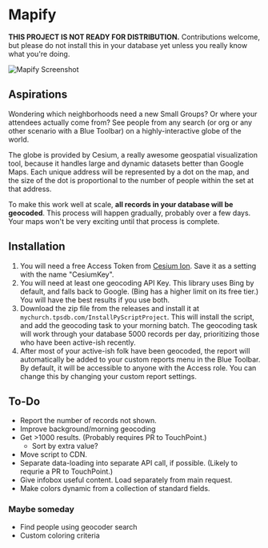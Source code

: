 # Mapify

**THIS PROJECT IS NOT READY FOR DISTRIBUTION.** Contributions welcome, but please do not install this in your 
database yet unless you really know what you're doing. 

![Mapify Screenshot](https://github.com/TenthPres/TouchPointScripts/blob/master/.documentation/MapifyScreenshot.png?raw=true)

## Aspirations

Wondering which neighborhoods need a new Small Groups?  Or where your attendees actually come from?  See 
people from any search (or org or any other scenario with a Blue Toolbar) on a highly-interactive globe of the 
world.

The globe is provided by Cesium, a really awesome geospatial visualization tool, because it handles large and 
dynamic datasets better than Google Maps.  Each unique address will be represented by a dot on the map, and the
size of the dot is proportional to the number of people within the set at that address. 

To make this work well at scale, **all records in your database will be geocoded**.  This process will happen
gradually, probably over a few days.  Your maps won't be very exciting until that process is complete. 

## Installation
1.  You will need a free Access Token from [Cesium Ion](https://cesium.com/ion/tokens).  Save it as a setting with 
    the name "CesiumKey".  
1.  You will need at least one geocoding API Key.  This library uses Bing by default, and falls back to Google. (Bing
    has a higher limit on its free tier.) You will have the best results if you use both. 
1.  Download the zip file from the releases and install it at `mychurch.tpsdb.com/InstallPyScriptProject`.  This will 
    install the script, and add the geocoding task to your morning batch.  The geocoding task will work through your 
    database 5000 records per day, prioritizing those who have been active-ish recently.
1.  After most of your active-ish folk have been geocoded, the report will automatically be added to your custom reports 
    menu in the Blue Toolbar.  By default, it will be accessible to anyone with the Access role.  You can change this 
    by changing your custom report settings. 


## To-Do
- Report the number of records not shown. 
- Improve background/morning geocoding
- Get >1000 results.  (Probably requires PR to TouchPoint.) 
    - Sort by extra value?
- Move script to CDN. 
- Separate data-loading into separate API call, if possible. (Likely to requrie a PR to TouchPoint.)
- Give infobox useful content.  Load separately from main request. 
- Make colors dynamic from a collection of standard fields.


### Maybe someday
- Find people using geocoder search
- Custom coloring criteria
